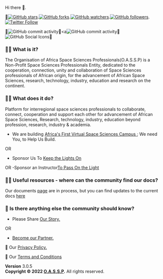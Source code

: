  Hi there 👋.
 
 🌱<a href="https://github.com/OASSP/readme.md"><img src="https://img.shields.io/github/stars/OASSP/.github/app-privacy-policy-generator.svg?style=social&amp;label=Star" alt="GitHub stars"></a>.<a href="https://github.com/OASSP/OASSP.github.io/fork"><img src="https://img.shields.io/github/forks/josephkb87/josephkb87.svg?style=social&amp;label=Fork" alt="GitHub forks"></a>.<a href="https://github.com/josephkb87/josephkb87"><img src="https://img.shields.io/github/watchers/josephkb87/josephkb87.svg?style=social&amp;label=Watch" alt="GitHub watchers"></a>.<a href="https://github.com/josephkb87/josephkb87"><img src="https://img.shields.io/github/followers/josephkb87.svg?style=social&amp;label=Follow" alt="GitHub followers"></a>.<a href="https://twitter.com/josephkb87"><img src="https://img.shields.io/twitter/follow/clydekingkid.svg?style=social" alt="Twitter Follow"></a>

 🌱![GitHub commit activity](https://img.shields.io/github/commit-activity/w/josephkb87/oassp)</a>🌱<a![GitHub commit activity](https://img.shields.io/github/commit-activity/w/josephkb87/oassp)</a>🌱![GitHub Social Icons](https://img.shields.io/github/stars/oassp?style=social)🌱

###  🙋‍♀️ **What is it**?
The Organisation of Africa Space Sciences Professionals(O.A.S.S.P) is a Non-Profit Space Sciences Professionals Entity, dedicated to the cooperation, connection, unity and collaboration of Space Sciences professionals of African origin, for the advancement of African Space Sciences, research, technology, industry, education and research on the continent. 

### 🙋‍♀️ **What does it do?**
Platform for interregional space sciences professionals  to collaborate, connect, cooperation and support each other for advancement of African Space Sciences, Research, technology, industry, education beyond profession, research, industry & academia.

- We are building <a href="https://www.campus.oassp.org/index.html">Africa's First Virtual Space Sciences Campus </a>; We need You, to Help Us Build.

OR 
- Sponsor Us To <a href="https://www.campus.oassp.org/sponsor.html"> Keep  the Lights On</a>

OR 
-Sponsor  an Instructor<a href="https://www.campus.oassp.org/sponsor.html">To Pass On the Light </a>

### 👩‍💻 **Useful resources - where can the community find our docs?** 

Our documents [page](docs.oassp.org) are in process, but you can find updates to the current docs [here](https://github.com/OASSP/docs)

### 🙋‍ **Is there anything else the community should know?**

- Please Share <a href="https://www.campus.oassp.org/socials.html">Our Story.</a>

OR 

- <a href="https://www.campus.oassp.org/partners.html">Become our Partner.</a>


🧙 Our <a href="https://www.oassp.org/privacy">Privacy Policy.</a>

🧙 Our <a href="https://www.oassp.org/termsandconditions">Terms and Conditions</a>

<footer class="main-footer">
    <div class="float-right d-none d-sm-block">
      <b>Version</b> 3.0.5
    </div>
    <strong>Copyright &copy; 2022 <a href="https://www.oassp.org">O.A.S.S.P</a>.</strong> All rights
    reserved.
 
  </footer>
<!--

-->
